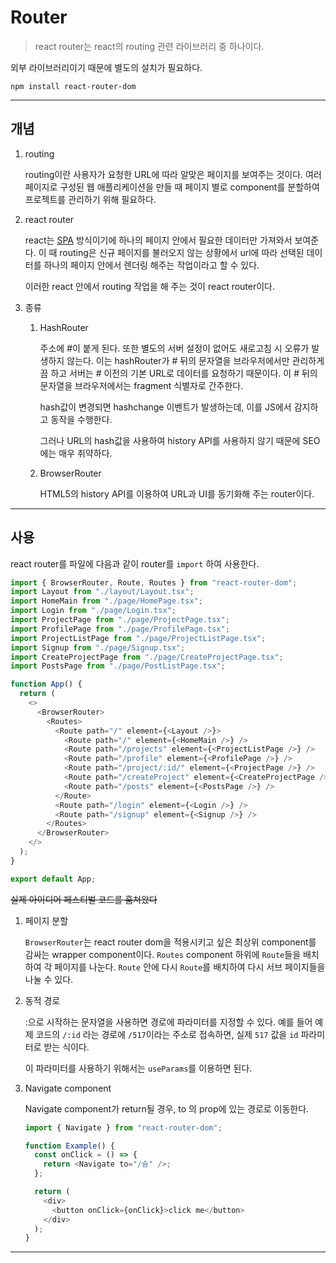 # Router

> react router는 react의 routing 관련 라이브러리 중 하나이다.

외부 라이브러리이기 때문에 별도의 설치가 필요하다.

```shell
npm install react-router-dom
```

---

## 개념

1. routing

   routing이란 사용자가 요청한 URL에 따라 알맞은 페이지를 보여주는 것이다. 여러 페이지로 구성된 웹 애플리케이션을 만들 때 페이지 별로 component를 분할하여 프로젝트를 관리하기 위해 필요하다.

2. react router

   react는 [SPA](https://github.com/976520/TIL/blob/main/Web/%ED%8E%98%EC%9D%B4%EC%A7%80%20%EA%B5%AC%EC%84%B1%20%EB%B0%A9%EC%8B%9D/SPA.md) 방식이기에 하나의 페이지 안에서 필요한 데이터만 가져와서 보여준다. 이 때 routing은 신규 페이지를 불러오지 않는 상황에서 url에 따라 선택된 데이터를 하나의 페이지 안에서 렌더링 해주는 작업이라고 할 수 있다.

   이러한 react 안에서 routing 작업을 해 주는 것이 react router이다.

3. 종류

   1. HashRouter

      주소에 #이 붙게 된다. 또한 별도의 서버 설정이 없어도 새로고침 시 오류가 발생하지 않는다. 이는 hashRouter가 # 뒤의 문자열을 브라우저에서만 관리하게끔 하고 서버는 # 이전의 기본 URL로 데이터를 요청하기 때문이다. 이 # 뒤의 문자열을 브라우저에서는 fragment 식별자로 간주한다.

      hash값이 변경되면 hashchange 이벤트가 발생하는데, 이를 JS에서 감지하고 동작을 수행한다.

      그러나 URL의 hash값을 사용하여 history API를 사용하지 않기 때문에 SEO에는 매우 취약하다.

   2. BrowserRouter

      HTML5의 history API를 이용하여 URL과 UI를 동기화해 주는 router이다.

---

## 사용

react router를 파일에 다음과 같이 router를 `import` 하여 사용한다.

```javascript
import { BrowserRouter, Route, Routes } from "react-router-dom";
import Layout from "./layout/Layout.tsx";
import HomeMain from "./page/HomePage.tsx";
import Login from "./page/Login.tsx";
import ProjectPage from "./page/ProjectPage.tsx";
import ProfilePage from "./page/ProfilePage.tsx";
import ProjectListPage from "./page/ProjectListPage.tsx";
import Signup from "./page/Signup.tsx";
import CreateProjectPage from "./page/CreateProjectPage.tsx";
import PostsPage from "./page/PostListPage.tsx";

function App() {
  return (
    <>
      <BrowserRouter>
        <Routes>
          <Route path="/" element={<Layout />}>
            <Route path="/" element={<HomeMain />} />
            <Route path="/projects" element={<ProjectListPage />} />
            <Route path="/profile" element={<ProfilePage />} />
            <Route path="/project/:id/" element={<ProjectPage />} />
            <Route path="/createProject" element={<CreateProjectPage />} />
            <Route path="/posts" element={<PostsPage />} />
          </Route>
          <Route path="/login" element={<Login />} />
          <Route path="/signup" element={<Signup />} />
        </Routes>
      </BrowserRouter>
    </>
  );
}

export default App;
```

~~실제 아이디어 페스티벌 코드를 훔쳐왔다~~

1. 페이지 분할

   `BrowserRouter`는 react router dom을 적용시키고 싶은 최상위 component를 감싸는 wrapper component이다. `Routes` component 하위에 `Route`들을 배치하여 각 페이지를 나눈다. `Route` 안에 다시 `Route`를 배치하여 다시 서브 페이지들을 나눌 수 있다.

2. 동적 경로

   :으로 시작하는 문자열을 사용하면 경로에 파라미터를 지정할 수 있다. 예를 들어 예제 코드의 `/:id` 라는 경로에 `/517`이라는 주소로 접속하면, 실제 `517` 값을 `id` 파라미터로 받는 식이다.

   이 파라미터를 사용하기 위해서는 `useParams`를 이용하면 된다.

3. Navigate component

   Navigate component가 return될 경우, to 의 prop에 있는 경로로 이동한다.

   ```javascript
   import { Navigate } from "react-router-dom";

   function Example() {
     const onClick = () => {
       return <Navigate to="/슝" />;
     };

     return (
       <div>
         <button onClick={onClick}>click me</button>
       </div>
     );
   }
   ```

---
